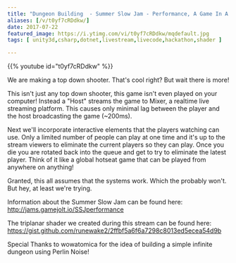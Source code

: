 ```yaml
---
title: "Dungeon Building  - Summer Slow Jam - Performance, A Game In A Stream - Part 2"
aliases: [/v/t0yf7cRDdkw/]
date: 2017-07-22
featured_image: https://i.ytimg.com/vi/t0yf7cRDdkw/mqdefault.jpg
tags: [ unity3d,csharp,dotnet,livestream,livecode,hackathon,shader ]

---
```


{{% youtube id="t0yf7cRDdkw" %}}

We are making a top down shooter. That's cool right? But wait there is more!

This isn't just any top down shooter, this game isn't even played on your computer! Instead a "Host" streams the game to Mixer, a realtime live streaming platform. This causes only minimal lag between the player and the host broadcasting the game (~200ms).

Next we'll incorporate interactive elements that the players watching can use. Only a limited number of people can play at one time and it's up to the stream viewers to eliminate the current players so they can play. Once you die you are rotated back into the queue and get to try to eliminate the latest player. Think of it like a global hotseat game that can be played from anywhere on anything!

Granted, this all assumes that the systems work. Which the probably won't. But hey, at least we're trying.

Information about the Summer Slow Jam can be found here: http://jams.gamejolt.io/SSJperformance

The triplanar shader we created during this stream can be found here: https://gist.github.com/runewake2/2ffbf5a6f6a7298c8013ed5ecea54d9b

Special Thanks to wowatomica for the idea of building a simple infinite dungeon using Perlin Noise!